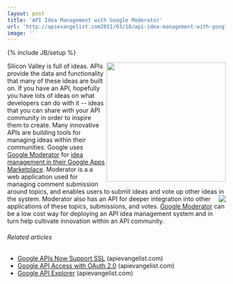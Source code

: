 ```yaml
---
layout: post
title: 'API Idea Management with Google Moderator'
url: 'http://apievangelist.com2011/03/18/api-idea-management-with-google-moderator/'
image: ''
---
```

{% include JB/setup %}
<img src="http://kinlane-productions.s3.amazonaws.com/api-evangelist/idea-management.jpg"  width="275" align="right" />Silicon Valley is full of ideas.
APIs provide the data and functionality that many of these ideas are built on.
If you have an API, hopefully you have lots of ideas on what developers can do with it -- ideas that you can share with your API community in order to inspire them to create.
Many innovative APIs are building tools for managing ideas within their communities.
Google uses <a title="Google Moderator" href="http://www.google.com/moderator/0">Google Moderator</a> for <a title="idea management in Google Apps Marketplace" href="http://productideas.appspot.com/15/e=17fe36&amp;t=181990&amp;f=25f853">idea management in their Google Apps Marketplace</a>.
Moderator is a a web application used for managing comment submission around topics, and enables users to submit ideas and vote up other ideas in the system. <img src="http://kinlane-productions.s3.amazonaws.com/google/google-moderator.png"  align="right" /> Moderator also has an API for deeper integration into other applications of these topics, submissions, and votes.
<a title="Google Moderator" href="http://www.google.com/moderator/0">Google Moderator</a> can be a low cost way for deploying an API idea management system and in turn help cultivate innovation within an API community.
<h6 >
     Related articles
</h6>
<ul >
     <li >
          <a href="http://blog.apievangelist.com/2011/03/16/google-apis-now-support-ssl/">Google APIs Now Support SSL</a> (apievangelist.com)
     </li>
     <li >
          <a href="http://blog.apievangelist.com/2011/03/14/google-api-access-with-oauth-2-0/">Google API Access with OAuth 2.0</a> (apievangelist.com)
     </li>
     <li >
          <a href="http://blog.apievangelist.com/2011/03/08/google-api-explorer/">Google API Explorer</a> (apievangelist.com)
     </li>
</ul>
